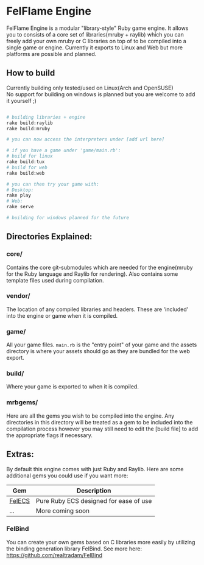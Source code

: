 # FelFlame Engine

FelFlame Engine is a modular "library-style" Ruby game engine. It allows you to consists of a core set of libraries(mruby + raylib) which you can freely add your own mruby or C libraries on top of to be compiled into a single game or engine. Currently it exports to Linux and Web but more platforms are possible and planned.

## How to build

Currently building only tested/used on Linux(Arch and OpenSUSE)  
No support for building on windows is planned but you are welcome to add it yourself ;)

```sh

# building libraries + engine
rake build:raylib
rake build:mruby

# you can now access the interpreters under [add url here]

# if you have a game under 'game/main.rb':
# build for linux
rake build:tux
# build for web
rake build:web

# you can then try your game with:
# Desktop:
rake play
# Web:
rake serve

# building for windows planned for the future
```

## Directories Explained:

### core/
Contains the core git-submodules which are needed for the engine(mruby for the Ruby language and Raylib for rendering). Also contains some template files used during compilation.

### vendor/
The location of any compiled libraries and headers. These are 'included' into the engine or game when it is compiled.

### game/
All your game files. `main.rb` is the "entry point" of your game and the assets directory is where your assets should go as they are bundled for the web export.

### build/
Where your game is exported to when it is compiled.

### mrbgems/
Here are all the gems you wish to be compiled into the engine. Any directories in this directory will be treated as a gem to be included into the compilation process however you may still need to edit the [build file] to add the appropriate flags if necessary.

## Extras:

By default this engine comes with just Ruby and Raylib. Here are some additional gems you could use if you want more:

| Gem                                            | Description                            |
| ---                                            | ---                                    |
| [FelECS](https://github.com/realtradam/FelECS) | Pure Ruby ECS designed for ease of use |
| ...                                            | More coming soon                       |

### FelBind

You can create your own gems based on C libraries more easily by utilizing the binding generation library FelBind. See more here: https://github.com/realtradam/FelBind

